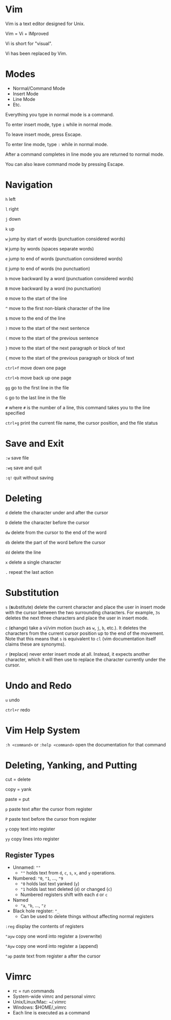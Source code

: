 # Vim

Vim is a text editor designed for Unix.

Vim = Vi + IMproved

Vi is short for "visual".

Vi has been replaced by Vim.

# Modes

- Normal/Command Mode
- Insert Mode
- Line Mode
- Etc.

Everything you type in normal mode is a command.

To enter insert mode, type `i` while in normal mode.

To leave insert mode, press Escape.

To enter line mode, type `:` while in normal mode.

After a command completes in line mode you are returned to normal mode.

You can also leave command mode by pressing Escape.

# Navigation

`h` left

`l` right

`j` down

`k` up

`w` jump by start of words (punctuation considered words)

`W` jump by words (spaces separate words)

`e` jump to end of words (punctuation considered words)

`E` jump to end of words (no punctuation)

`b` move backward by a word (punctuation considered words)

`B` move backward by a word (no punctuation)

`0` move to the start of the line

`^` move to the first non-blank character of the line

`$` move to the end of the line

`)` move to the start of the next sentence

`(` move to the start of the previous sentence

`}` move to the start of the next paragraph or block of text

`{` move to the start of the previous paragraph or block of text

`ctrl+f` move down one page

`ctrl+b` move back up one page

`gg` go to the first line in the file

`G` go to the last line in the file

`#` where `#` is the number of a line, this command takes you to the line specified

`ctrl+g` print the current file name, the cursor position, and the file status

# Save and Exit

`:w` save file

`:wq` save and quit

`:q!` quit without saving

# Deleting

`d` delete the character under and after the cursor

`D` delete the character before the cursor

`dw` delete from the cursor to the end of the word

`db` delete the part of the word before the cursor

`dd` delete the line

`x` delete a single character

`.` repeat the last action

# Substitution

`s` (**s**ubstitute) delete the current character and place the user in insert mode with the cursor between the two surrounding characters. For example, `3s` deletes the next three characters and place the user in insert mode.

`c` (**c**hange) take a vi/vim motion (such as `w`, `j`, `b`, etc.). It deletes the characters from the current cursor position up to the end of the movement. Note that this means that `s` is equivalent to `cl` (vim documentation itself claims these are synonyms).

`r` (**r**eplace) never enter insert mode at all. Instead, it expects another character, which it will then use to replace the character currently under the cursor.

# Undo and Redo

`u` undo

`ctrl+r` redo

# Vim Help System

`:h <command>` or `:help <command>` open the documentation for that command

# Deleting, Yanking, and Putting

cut = delete

copy = yank

paste = put

`p` paste text after the cursor from register

`P` paste text before the cursor from register

`y` copy text into register

`yy` copy lines into register

## Register Types

- Unnamed: `""`
  - `""` holds text from `d`, `c`, `s`, `x`, and `y` operations.
- Numbered: `"0`, `"1`, ..., `"9`
  - `"0` holds last text yanked (`y`)
  - `"1` holds last text deleted (`d`) or changed (`c`)
  - Numbered registers shift with each `d` or `c`
- Named
  - `"a`, `"b`, ..., `"z`
- Black hole register: `"_`
  - Can be used to delete things without affecting normal registers

`:reg` display the contents of registers

`"ayw` copy one word into register a (overwrite)

`"Ayw` copy one word into register a (append)

`"ap` paste text from register a after the cursor

# Vimrc

- rc = run commands
- System-wide vimrc and personal vimrc
- Unix/Linux/Mac: ~/.vimrc
- Windows: $HOME/_vimrc
- Each line is executed as a command

